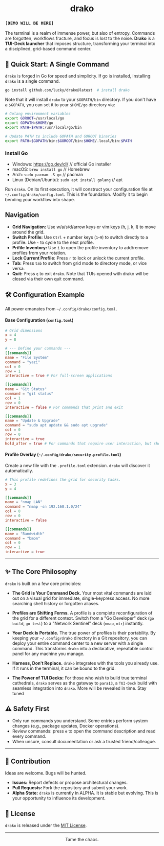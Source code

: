 <div align="center">

# drako 


</div>


### `[DEMO WILL BE HERE]`

The terminal is a realm of immense power, but also of entropy. Commands are forgotten, workflows fracture, and focus is lost to the noise. **Drako** is a **TUI-Deck launcher** that imposes structure, transforming your terminal into a disciplined, grid-based command center.


## 🚀 Quick Start: A Single Command

`drako` is forged in Go for speed and simplicity. If go is installed, installing `drako` is a single command.

```bash
go install github.com/lucky/drako@latest  # install drako
```

Note that it will install `drako` to your `$GOPATH/bin` directory. If you don't have a `$GOPATH`, you can set it to your `$HOME/go` directory via:

```bash
# Golang environment variables
export GOROOT=/usr/local/go
export GOPATH=$HOME/go
export PATH=$PATH:/usr/local/go/bin

# Update PATH to include GOPATH and GOROOT binaries
export PATH=$GOPATH/bin:$GOROOT/bin:$HOME/.local/bin:$PATH

```

### Install Go

- Windows: https://go.dev/dl/ // official Go installer
- macOS: `brew install go` // Homebrew
- Arch: `sudo pacman -S go` // pacman
- Linux (Debian/Ubuntu): `sudo apt install golang` // apt


Run `drako`. On its first execution, it will construct your configuration file at `~/.config/drako/config.toml`. This is the foundation. Modify it to begin bending your workflow into shape.


## Navigation

- **Grid Navigation:** Use w/a/s/d/arrow keys or vim keys (h, j, k, l) to move around the grid. 
- **Switch Profile:** Use `Ctrl` + number keys (`1`-`9`) to switch directly to a profile. Use `~` to cycle to the next profile.
- **Prifile Inventory:** Use `i` to open the profile inventory to add/remove profiles from your rotation.
- **Lock Current Profile:** Press `r` to lock or unlock the current profile.
- **Tab:** Press `tab` to switch from grid mode to directory mode, or vice versa.
- **Quit:** Press `q` to exit `drako`. Note that TUIs opened with drako will be closed via their own quit command.




## 🛠️ Configuration Example

All power emanates from `~/.config/drako/config.toml`.

#### Base Configuration (`config.toml`)

```toml
# Grid dimensions
x = 4
y = 8

# --- Define your commands ---
[[commands]]
name = "File System"
command = "yazi"
col = 0
row = 1
interactive = true # For full-screen applications

[[commands]]
name = "Git Status"
command = "git status"
col = 1
row = 0
interactive = false # For commands that print and exit

[[commands]]
name = "Update & Upgrade"
command = "sudo apt update && sudo apt upgrade"
col = 0
row = 0
interactive = true
hold_after = true # For commands that require user interaction, but should not automatically exit


```

#### Profile Overlay (`~/.config/drako/security.profile.toml`)

Create a new file with the `.profile.toml` extension. `drako` will discover it automatically.

```toml
# This profile redefines the grid for security tasks.
x = 3
y = 4

[[commands]]
name = "nmap LAN"
command = "nmap -sn 192.168.1.0/24"
col = 0
row = 0
interactive = false

[[commands]]
name = "Bandwidth"
command = "bmon"
col = 0
row = 1
interactive = true
```

---

## ✨ The Core Philosophy

`drako` is built on a few core principles:

-   **The Grid is Your Command Deck.** Your most vital commands are laid out on a visual grid for immediate, single-keypress access. No more searching shell history or forgotten aliases.

-   **Profiles are Shifting Forms.** A profile is a complete reconfiguration of the grid for a different context. Switch from a "Go Developer" deck (`go build`, `go test`) to a "Network Sentinel" deck (`nmap`, `mtr`) instantly.

-   **Your Deck is Portable.** The true power of profiles is their portability. By keeping your `~/.config/drako` directory in a Git repository, you can deploy your entire command center to a new server with a single command. This transforms `drako` into a declarative, repeatable control panel for any machine you manage.

-   **Harness, Don't Replace.** `drako` integrates with the tools you already use. If it runs in the terminal, it can be bound to the grid.

-   **The Power of TUI Decks:** For those who wish to build true terminal cathedrals, `drako` serves as the gateway to `para13`, a `TUI-Deck` build with seamless integration into `drako`. More will be revealed in time. Stay tuned


## ⚠️ Safety First

- Only run commands you understand. Some entries perform system changes (e.g., package updates, Docker operations).
- Review commands: press `e` to open the command description and read every command.
- When unsure, consult documentation or ask a trusted friend/colleague.

---

## 🤝 Contribution

Ideas are welcome. Bugs will be hunted.
-   **Issues:** Report defects or propose architectural changes.
-   **Pull Requests:** Fork the repository and submit your work.
-   **Alpha State:** `drako` is currently in ALPHA. It is stable but evolving. This is your opportunity to influence its development.


## 📜 License

`drako` is released under the [MIT License](LICENSE).

---
<div align="center">

Tame the chaos.

</div>
